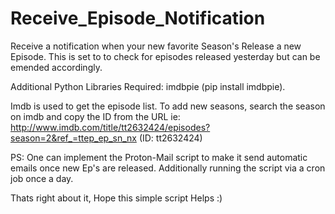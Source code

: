 # Receive_Episode_Notification
Receive a notification when your new favorite Season's Release a new Episode. This is set to to check for episodes released yesterday but can be emended accordingly.

Additional Python Libraries Required: imdbpie (pip install imdbpie).

Imdb is used to get the episode list. To add new seasons, search the season on imdb and copy the ID from the URL ie: http://www.imdb.com/title/tt2632424/episodes?season=2&ref_=ttep_ep_sn_nx (ID: tt2632424)

PS: One can implement the Proton-Mail script to make it send automatic emails once new Ep's are released. Additionally running the script via a cron job once a day.

Thats right about it, Hope this simple script Helps :)
